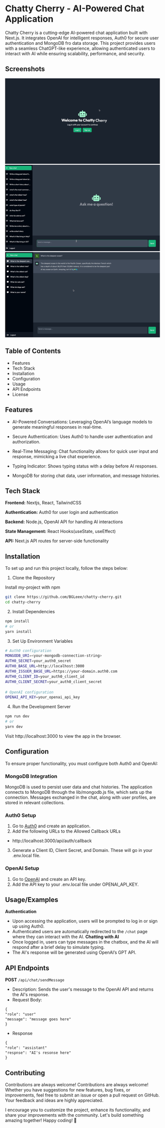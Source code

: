 
# Chatty Cherry - AI-Powered Chat Application

Chatty Cherry is a cutting-edge AI-powered chat application built with Next.js. It integrates OpenAI for intelligent responses, Auth0 for secure user authentication and MongoDB fro data storage. This project provides users with a seamless ChatGPT-like experience, allowing authenticated users to interact with AI while ensuring scalability, performance, and security.







## Screenshots

![App Screenshot](images/screenshot_1.png)
![App Screenshot](images/screenshot_2.png)
![App Screenshot](images/screenshot_3.png)


## Table of Contents

* Features
* Tech Stack
* Installation
* Configuration
* Usage
* API Endpoints
* License


## Features

- AI-Powered Conversations: Leveraging OpenAI’s language models to generate meaningful responses in real-time.

- Secure Authentication: Uses Auth0 to handle user authentication and authorization.

- Real-Time Messaging: Chat functionality allows for quick user input and response, mimicking a live chat experience.

- Typing Indicator: Shows typing status with a delay before AI responses.

- MongoDB for storing chat data, user information, and message histories.

## Tech Stack

**Frontend:** Nextjs, React, TailwindCSS

**Authentication:** Auth0 for user login and authentication

**Backend:** Node.js, OpenAI API for handling AI interactions

**State Management:** React Hooks(useState, useEffect)

**API:** Next.js API routes for server-side functionality


## Installation

To set up and run this project locally, follow the steps below:

  1.  Clone the Repository

Install my-project with npm

```bash
git clone https://github.com/BGLeee/chatty-cherry.git
cd chatty-cherry
```
2. Install Dependencies

```bash
npm install
# or
yarn install
```
3. Set Up Environment Variables

```bash
# Auth0 configuration
MONGODB_URI=<your-mongodb-connection-string>
AUTH0_SECRET=your_auth0_secret
AUTH0_BASE_URL=http://localhost:3000
AUTH0_ISSUER_BASE_URL=https://your-domain.auth0.com
AUTH0_CLIENT_ID=your_auth0_client_id
AUTH0_CLIENT_SECRET=your_auth0_client_secret

# OpenAI configuration
OPENAI_API_KEY=your_openai_api_key
```

4. Run the Development Server
```bash
npm run dev
# or
yarn dev
```

Visit http://localhost:3000 to view the app in the browser.
## Configuration
To ensure proper functionality, you must configure both Auth0 and OpenAI:

### MongoDB Integration
MongoDB is used to persist user data and chat histories. The application connects to MongoDB through the lib/mongodb.js file, which sets up the connection. Messages exchanged in the chat, along with user profiles, are stored in relevant collections.

### Auth0 Setup
1. Go to [Auth0](https://auth0.com/) and create an application.
2. Add the following URLs to the Allowed Callback URLs
* http://localhost:3000/api/auth/callback
3. Generate a Client ID, Client Secret, and Domain. These will go in your .env.local file.

### OpenAI Setup
1. Go to [OpenAI](https://platform.openai.com/) and create an API key.
2. Add the API key to your .env.local file under OPENAI_API_KEY.
## Usage/Examples
**Authentication**

* Upon accessing the application, users will be prompted to log in or sign up using Auth0.
* Authenticated users are automatically redirected to the ```/chat``` page where they can interact with the AI.
 **Chatting with AI**
* Once logged in, users can type messages in the chatbox, and the AI will respond after a brief delay to simulate typing.
* The AI's response will be generated using OpenAI’s GPT API.




## API Endpoints

**POST** ```/api/chat/sendMessage```

* Description: Sends the user's message to the OpenAI API and returns the AI's response.
* Request Body:
```
{
"role": "user"
"message": "message goes here"
}
```
* Response
```
{
"role": "assistant"
"respnse": "AI's resonse here"
}
```
## Contributing

Contributions are always welcome!
Contributions are always welcome! Whether you have suggestions for new features, bug fixes, or improvements, feel free to submit an issue or open a pull request on GitHub. Your feedback and ideas are highly appreciated.

I encourage you to customize the project, enhance its functionality, and share your improvements with the community. Let's build something amazing together! Happy coding! 🎉




